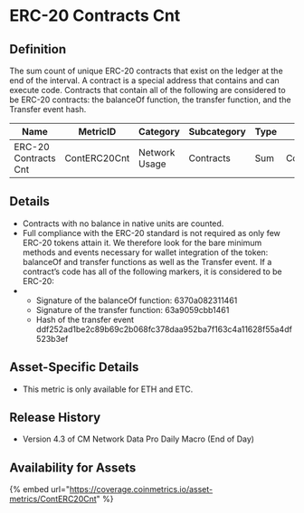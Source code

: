 # ERC-20 Contracts Cnt

## Definition

The sum count of unique ERC-20 contracts that exist on the ledger at the end of the interval. A contract is a special address that contains and can execute code. Contracts that contain all of the following are considered to be ERC-20 contracts: the balanceOf function, the transfer function, and the Transfer event hash.

| Name                 | MetricID     | Category      | Subcategory | Type | Unit      | Interval |
| -------------------- | ------------ | ------------- | ----------- | ---- | --------- | -------- |
| ERC-20 Contracts Cnt | ContERC20Cnt | Network Usage | Contracts   | Sum  | Contracts | 1 day    |

## Details

* Contracts with no balance in native units are counted.
* Full compliance with the ERC-20 standard is not required as only few ERC-20 tokens attain it. We therefore look for the bare minimum methods and events necessary for wallet integration of the token: balanceOf and transfer functions as well as the Transfer event. If a contract’s code has all of the following markers, it is considered to be ERC-20:
*
  * Signature of the balanceOf function: 6370a082311461
  * Signature of the transfer function: 63a9059cbb1461
  * Hash of the transfer event ddf252ad1be2c89b69c2b068fc378daa952ba7f163c4a11628f55a4df523b3ef

## Asset-Specific Details

* This metric is only available for ETH and ETC.

## Release History

* Version 4.3 of CM Network Data Pro Daily Macro (End of Day)

## Availability for Assets

{% embed url="https://coverage.coinmetrics.io/asset-metrics/ContERC20Cnt" %}
